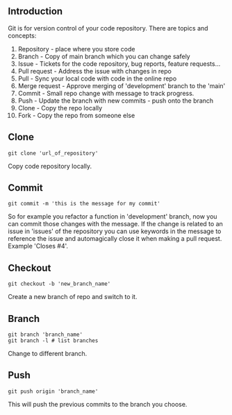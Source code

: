 ## Introduction
Git is for version control of your code repository.
There are topics and concepts:
1. Repository - place where you store code
2. Branch - Copy of main branch which you can change safely
3. Issue - Tickets for the code repository, bug reports, feature requests...
4. Pull request - Address the issue with changes in repo 
5. Pull - Sync your local code with code in the online repo
6. Merge request - Approve merging of 'development' branch to the 'main'
7. Commit - Small repo change with message to track progress.
8. Push - Update the branch with new commits - push onto the branch
9. Clone - Copy the repo locally
10. Fork - Copy the repo from someone else


## Clone

```shell
git clone 'url_of_repository'
```

Copy code repository locally.

## Commit

```shell
git commit -m 'this is the message for my commit'
```

So for example you refactor a function in 'development' branch, now you can commit those changes with the message.
If the change is related to an issue in 'issues' of the repository you can use keywords in the message to reference the issue and automagically close it when making a pull request. Example 'Closes #4'.

## Checkout

```shell
git checkout -b 'new_branch_name'
```

Create a new branch of repo and switch to it.

## Branch

```shell
git branch 'branch_name'
git branch -l # list branches
```

Change to different branch.

## Push

```shell
git push origin 'branch_name'
```

This will push the previous commits to the branch you choose.